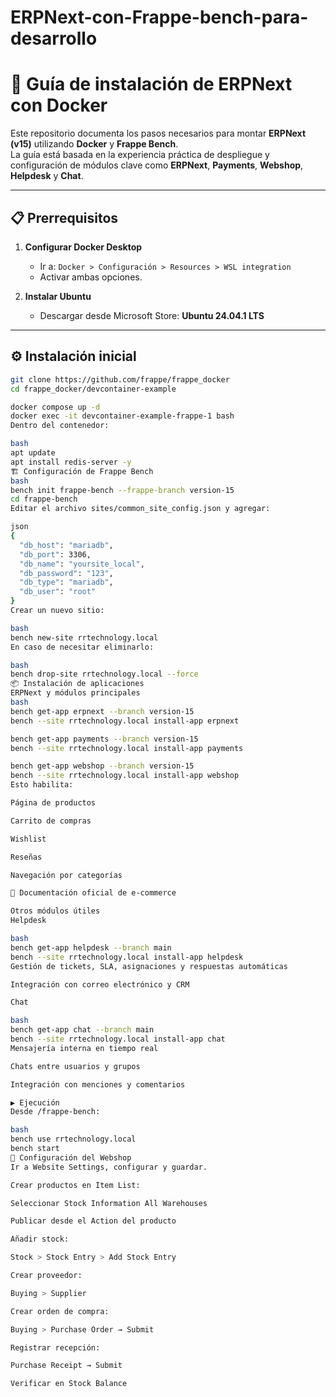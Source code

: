 # ERPNext-con-Frappe-bench-para-desarrollo

# 🚀 Guía de instalación de ERPNext con Docker

Este repositorio documenta los pasos necesarios para montar **ERPNext (v15)** utilizando **Docker** y **Frappe Bench**.  
La guía está basada en la experiencia práctica de despliegue y configuración de módulos clave como **ERPNext**, **Payments**, **Webshop**, **Helpdesk** y **Chat**.

---

## 📋 Prerrequisitos

1. **Configurar Docker Desktop**
   - Ir a: `Docker > Configuración > Resources > WSL integration`
   - Activar ambas opciones.

2. **Instalar Ubuntu**
   - Descargar desde Microsoft Store: **Ubuntu 24.04.1 LTS**

---

## ⚙️ Instalación inicial

```bash
git clone https://github.com/frappe/frappe_docker
cd frappe_docker/devcontainer-example

docker compose up -d
docker exec -it devcontainer-example-frappe-1 bash
Dentro del contenedor:

bash
apt update
apt install redis-server -y
🏗️ Configuración de Frappe Bench
bash
bench init frappe-bench --frappe-branch version-15
cd frappe-bench
Editar el archivo sites/common_site_config.json y agregar:

json
{
  "db_host": "mariadb",
  "db_port": 3306,
  "db_name": "yoursite_local",
  "db_password": "123",
  "db_type": "mariadb",
  "db_user": "root"
}
Crear un nuevo sitio:

bash
bench new-site rrtechnology.local
En caso de necesitar eliminarlo:

bash
bench drop-site rrtechnology.local --force
📦 Instalación de aplicaciones
ERPNext y módulos principales
bash
bench get-app erpnext --branch version-15
bench --site rrtechnology.local install-app erpnext

bench get-app payments --branch version-15
bench --site rrtechnology.local install-app payments

bench get-app webshop --branch version-15
bench --site rrtechnology.local install-app webshop
Esto habilita:

Página de productos

Carrito de compras

Wishlist

Reseñas

Navegación por categorías

📖 Documentación oficial de e-commerce

Otros módulos útiles
Helpdesk

bash
bench get-app helpdesk --branch main
bench --site rrtechnology.local install-app helpdesk
Gestión de tickets, SLA, asignaciones y respuestas automáticas

Integración con correo electrónico y CRM

Chat

bash
bench get-app chat --branch main
bench --site rrtechnology.local install-app chat
Mensajería interna en tiempo real

Chats entre usuarios y grupos

Integración con menciones y comentarios

▶️ Ejecución
Desde /frappe-bench:

bash
bench use rrtechnology.local
bench start
🛒 Configuración del Webshop
Ir a Website Settings, configurar y guardar.

Crear productos en Item List:

Seleccionar Stock Information All Warehouses

Publicar desde el Action del producto

Añadir stock:

Stock > Stock Entry > Add Stock Entry

Crear proveedor:

Buying > Supplier

Crear orden de compra:

Buying > Purchase Order → Submit

Registrar recepción:

Purchase Receipt → Submit

Verificar en Stock Balance
